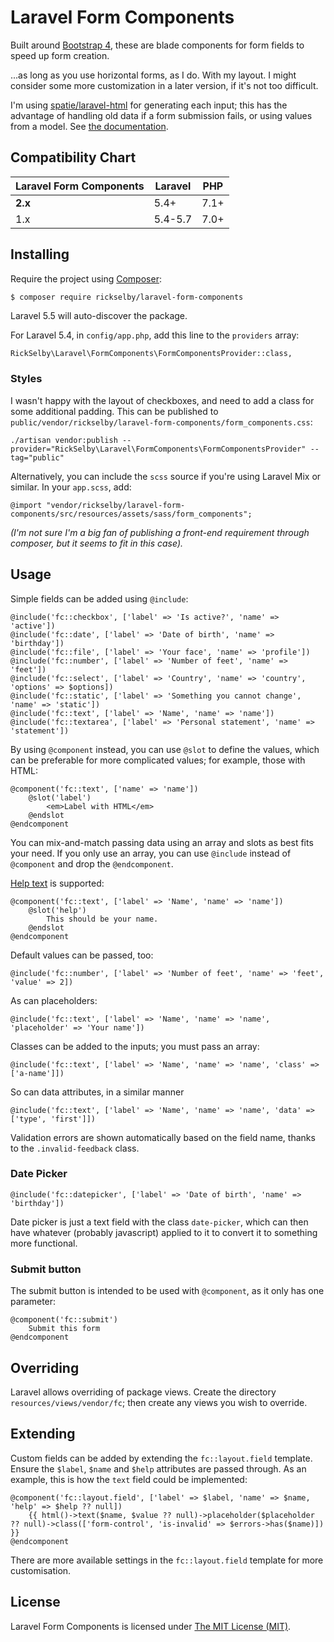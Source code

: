 Laravel Form Components
=======================

Built around [Bootstrap 4](https://getbootstrap.com/docs/4.0/), 
  these are blade components for form fields to speed up form creation.

...as long as you use horizontal forms, as I do. With my layout.
  I might consider some more customization in a later version,
  if it's not too difficult.

I'm using [spatie/laravel-html](https://github.com/spatie/laravel-html)
  for generating each input; this has the advantage of handling old data
  if a form submission fails, or using values from a model. See 
  [the documentation](https://docs.spatie.be/laravel-html/v2/introduction).

## Compatibility Chart

| Laravel Form Components | Laravel | PHP  |
|-------------------------|---------|------|
| **2.x**                 | 5.4+    | 7.1+ |
| 1.x                     | 5.4-5.7 | 7.0+ |

## Installing

Require the project using [Composer](https://getcomposer.org):

```bash
$ composer require rickselby/laravel-form-components
```

Laravel 5.5 will auto-discover the package.

For Laravel 5.4, in `config/app.php`, add this line to the `providers` array:

    RickSelby\Laravel\FormComponents\FormComponentsProvider::class,
    
### Styles

I wasn't happy with the layout of checkboxes, and need to add a class for some additional padding. 
  This can be published to `public/vendor/rickselby/laravel-form-components/form_components.css`:

    ./artisan vendor:publish --provider="RickSelby\Laravel\FormComponents\FormComponentsProvider" --tag="public"
    
Alternatively, you can include the `scss` source if you're using Laravel Mix or similar. In your `app.scss`, add:

    @import "vendor/rickselby/laravel-form-components/src/resources/assets/sass/form_components";
    
_(I'm not sure I'm a big fan of publishing a front-end requirement through composer, but it seems to fit in this case)._

## Usage

Simple fields can be added using `@include`:

    @include('fc::checkbox', ['label' => 'Is active?', 'name' => 'active'])
    @include('fc::date', ['label' => 'Date of birth', 'name' => 'birthday'])
    @include('fc::file', ['label' => 'Your face', 'name' => 'profile'])
    @include('fc::number', ['label' => 'Number of feet', 'name' => 'feet'])
    @include('fc::select', ['label' => 'Country', 'name' => 'country', 'options' => $options])
    @include('fc::static', ['label' => 'Something you cannot change', 'name' => 'static'])
    @include('fc::text', ['label' => 'Name', 'name' => 'name'])
    @include('fc::textarea', ['label' => 'Personal statement', 'name' => 'statement'])
    
By using `@component` instead, you can use `@slot` to define the values, 
  which can be preferable for more complicated values; for example, those with HTML:

    @component('fc::text', ['name' => 'name'])
        @slot('label')
            <em>Label with HTML</em>
        @endslot
    @endcomponent
    
You can mix-and-match passing data using an array and slots as best fits your need.
  If you only use an array, you can use `@include` instead of `@component` and drop the `@endcomponent`.
    
[Help text](https://getbootstrap.com/docs/4.0/components/forms/#help-text)
  is supported:

    @component('fc::text', ['label' => 'Name', 'name' => 'name'])
        @slot('help')
            This should be your name.
        @endslot
    @endcomponent

Default values can be passed, too:

    @include('fc::number', ['label' => 'Number of feet', 'name' => 'feet', 'value' => 2])

As can placeholders:

    @include('fc::text', ['label' => 'Name', 'name' => 'name', 'placeholder' => 'Your name'])
    
Classes can be added to the inputs; you must pass an array:

    @include('fc::text', ['label' => 'Name', 'name' => 'name', 'class' => ['a-name']])

So can data attributes, in a similar manner

    @include('fc::text', ['label' => 'Name', 'name' => 'name', 'data' => ['type', 'first']])

Validation errors are shown automatically based on the field name, thanks to the `.invalid-feedback` class.

### Date Picker

    @include('fc::datepicker', ['label' => 'Date of birth', 'name' => 'birthday'])
    
Date picker is just a text field with the class `date-picker`, 
  which can then have whatever (probably javascript) applied to it to convert it to something more functional.

### Submit button
    
The submit button is intended to be used with `@component`, as it only has one parameter:

    @component('fc::submit')
        Submit this form
    @endcomponent

## Overriding

Laravel allows overriding of package views. Create the directory `resources/views/vendor/fc`; 
  then create any views you wish to override. 

## Extending

Custom fields can be added by extending the `fc::layout.field` template.
  Ensure the `$label`, `$name` and `$help` attributes are passed through.
  As an example, this is how the `text` field could be implemented:

    @component('fc::layout.field', ['label' => $label, 'name' => $name, 'help' => $help ?? null])
        {{ html()->text($name, $value ?? null)->placeholder($placeholder ?? null)->class(['form-control', 'is-invalid' => $errors->has($name)]) }}
    @endcomponent

There are more available settings in the `fc::layout.field` template for more customisation.

## License

Laravel Form Components is licensed under [The MIT License (MIT)](LICENSE).
